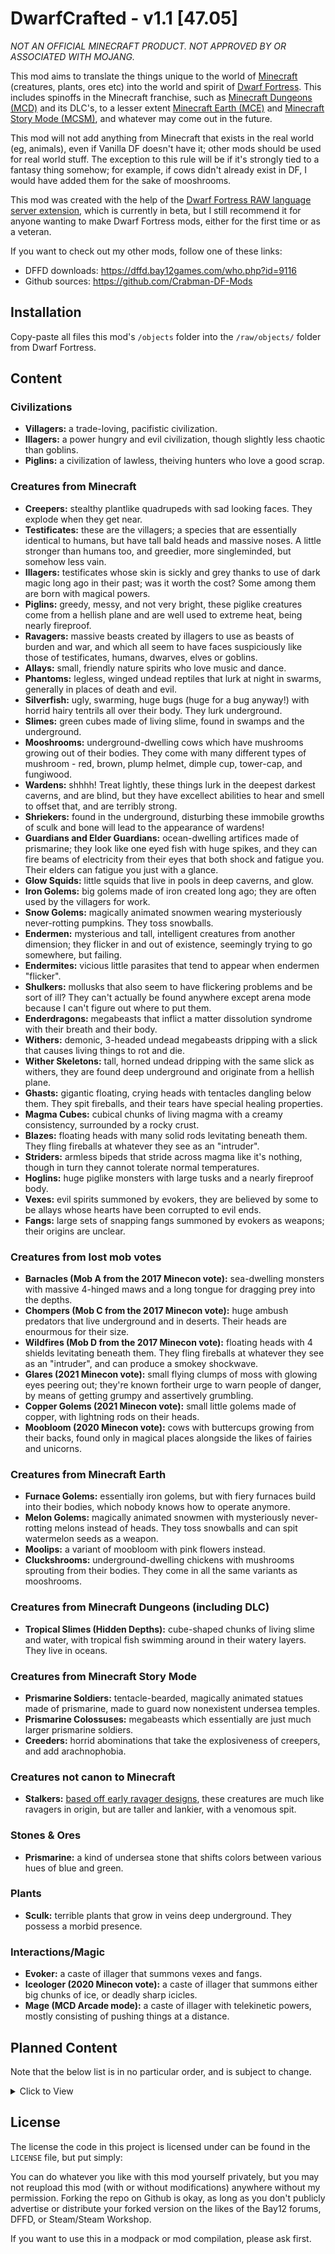 # DwarfCrafted - v1.1 [47.05]

_NOT AN OFFICIAL MINECRAFT PRODUCT. NOT APPROVED BY OR ASSOCIATED WITH MOJANG._

This mod aims to translate the things unique to the world of [Minecraft][MC] (creatures, plants, ores etc) into the world and spirit of [Dwarf Fortress][Dwarf_Fortress]. This includes spinoffs in the Minecraft franchise, such as [Minecraft Dungeons (MCD)][MCD] and its DLC's, to a lesser extent [Minecraft Earth (MCE)][MCE] and [Minecraft Story Mode (MCSM)][MCSM], and whatever may come out in the future.

This mod will not add anything from Minecraft that exists in the real world (eg, animals), even if Vanilla DF doesn't have it; other mods should be used for real world stuff. The exception to this rule will be if it's strongly tied to a fantasy thing somehow; for example, if cows didn't already exist in DF, I would have added them for the sake of mooshrooms.

This mod was created with the help of the [Dwarf Fortress RAW language server extension][LS], which is currently in beta, but I still recommend it for anyone wanting to make Dwarf Fortress mods, either for the first time or as a veteran.

If you want to check out my other mods, follow one of these links:
- DFFD downloads: https://dffd.bay12games.com/who.php?id=9116
- Github sources: https://github.com/Crabman-DF-Mods

## Installation

Copy-paste all files this mod's `/objects` folder into the `/raw/objects/` folder from Dwarf Fortress.

## Content

### Civilizations
- __Villagers:__ a trade-loving, pacifistic civilization.
- __Illagers:__ a power hungry and evil civilization, though slightly less chaotic than goblins.
- __Piglins:__ a civilization of lawless, theiving hunters who love a good scrap.

### Creatures from Minecraft
- __Creepers:__ stealthy plantlike quadrupeds with sad looking faces. They explode when they get near.
- __Testificates:__ these are the villagers; a species that are essentially identical to humans, but have tall bald heads and massive noses. A little stronger than humans too, and greedier, more singleminded, but somehow less vain.
- __Illagers:__ testificates whose skin is sickly and grey thanks to use of dark magic long ago in their past; was it worth the cost? Some among them are born with magical powers.
- __Piglins:__ greedy, messy, and not very bright, these piglike creatures come from a hellish plane and are well used to extreme heat, being nearly fireproof.
- __Ravagers:__ massive beasts created by illagers to use as beasts of burden and war, and which all seem to have faces suspiciously like those of testificates, humans, dwarves, elves or goblins.
- __Allays:__ small, friendly nature spirits who love music and dance.
- __Phantoms:__ legless, winged undead reptiles that lurk at night in swarms, generally in places of death and evil.
- __Silverfish:__ ugly, swarming, huge bugs (huge for a bug anyway!) with horrid hairy tentrils all over their body. They lurk underground.
- __Slimes:__ green cubes made of living slime, found in swamps and the underground.
- __Mooshrooms:__ underground-dwelling cows which have mushrooms growing out of their bodies. They come with many different types of mushroom - red, brown, plump helmet, dimple cup, tower-cap, and fungiwood.
- __Wardens:__ shhhh! Treat lightly, these things lurk in the deepest darkest caverns, and are blind, but they have excellect abilities to hear and smell to offset that, and are terribly strong.
- __Shriekers:__ found in the underground, disturbing these immobile growths of sculk and bone will lead to the appearance of wardens!
- __Guardians and Elder Guardians:__ ocean-dwelling artifices made of prismarine; they look like one eyed fish with huge spikes, and they can fire beams of electricity from their eyes that both shock and fatigue you. Their elders can fatigue you just with a glance.
- __Glow Squids:__ little squids that live in pools in deep caverns, and glow.
- __Iron Golems:__ big golems made of iron created long ago; they are often used by the villagers for work.
- __Snow Golems:__ magically animated snowmen wearing mysteriously never-rotting pumpkins. They toss snowballs.
- __Endermen:__ mysterious and tall, intelligent creatures from another dimension; they flicker in and out of existence, seemingly trying to go somewhere, but failing.
- __Endermites:__ vicious little parasites that tend to appear when endermen "flicker".
- __Shulkers:__ mollusks that also seem to have flickering problems and be sort of ill? They can't actually be found anywhere except arena mode because I can't figure out where to put them.
- __Enderdragons:__ megabeasts that inflict a matter dissolution syndrome with their breath and their body.
- __Withers:__ demonic, 3-headed undead megabeasts dripping with a slick that causes living things to rot and die.
- __Wither Skeletons:__ tall, horned undead dripping with the same slick as withers, they are found deep underground and originate from a hellish plane.
- __Ghasts:__ gigantic floating, crying heads with tentacles dangling below them. They spit fireballs, and their tears have special healing properties.
- __Magma Cubes:__ cubical chunks of living magma with a creamy consistency, surrounded by a rocky crust.
- __Blazes:__ floating heads with many solid rods levitating beneath them. They fling fireballs at whatever they see as an "intruder".
- __Striders:__ armless bipeds that stride across magma like it's nothing, though in turn they cannot tolerate normal temperatures.
- __Hoglins:__ huge piglike monsters with large tusks and a nearly fireproof body.
- __Vexes:__ evil spirits summoned by evokers, they are believed by some to be allays whose hearts have been corrupted to evil ends.
- __Fangs:__ large sets of snapping fangs summoned by evokers as weapons; their origins are unclear.

### Creatures from lost mob votes
- __Barnacles (Mob A from the 2017 Minecon vote):__ sea-dwelling monsters with massive 4-hinged maws and a long tongue for dragging prey into the depths.
- __Chompers (Mob C from the 2017 Minecon vote):__ huge ambush predators that live underground and in deserts. Their heads are enourmous for their size.
- __Wildfires (Mob D from the 2017 Minecon vote):__ floating heads with 4 shields levitating beneath them. They fling fireballs at whatever they see as an "intruder", and can produce a smokey shockwave.
- __Glares (2021 Minecon vote):__ small flying clumps of moss with glowing eyes peering out; they're known fortheir urge to warn people of danger, by means of getting grumpy and assertively grumbling.
- __Copper Golems (2021 Minecon vote):__ small little golems made of copper, with lightning rods on their heads.
- __Moobloom (2020 Minecon vote):__ cows with buttercups growing from their backs, found only in magical places alongside the likes of fairies and unicorns.

### Creatures from Minecraft Earth
- __Furnace Golems:__ essentially iron golems, but with fiery furnaces build into their bodies, which nobody knows how to operate anymore.
- __Melon Golems:__ magically animated snowmen with mysteriously never-rotting melons instead of heads. They toss snowballs and can spit watermelon seeds as a weapon.
- __Moolips:__ a variant of moobloom with pink flowers instead.
- __Cluckshrooms:__ underground-dwelling chickens with mushrooms sprouting from their bodies. They come in all the same variants as mooshrooms.

### Creatures from Minecraft Dungeons (including DLC)
- __Tropical Slimes (Hidden Depths):__ cube-shaped chunks of living slime and water, with tropical fish swimming around in their watery layers. They live in oceans.

### Creatures from Minecraft Story Mode
- __Prismarine Soldiers:__ tentacle-bearded, magically animated statues made of prismarine, made to guard now nonexistent undersea temples.
- __Prismarine Colossuses:__ megabeasts which essentially are just much larger prismarine soldiers.
- __Creeders:__ horrid abominations that take the explosiveness of creepers, and add arachnophobia.

### Creatures not canon to Minecraft
- __Stalkers:__ [based off early ravager designs](https://www.minecraft.net/content/dam/minecraft/insider-features/meet-the-ravager/SomeEarlyDesigns.jpeg), these creatures are much like ravagers in origin, but are taller and lankier, with a venomous spit.

### Stones & Ores
- __Prismarine:__ a kind of undersea stone that shifts colors between various hues of blue and green.

### Plants
- __Sculk:__ terrible plants that grow in veins deep underground. They possess a morbid presence.

### Interactions/Magic
- __Evoker:__ a caste of illager that summons vexes and fangs.
- __Iceologer (2020 Minecon vote):__ a caste of illager that summons either big chunks of ice, or deadly sharp icicles.
- __Mage (MCD Arcade mode):__ a caste of illager with telekinetic powers, mostly consisting of pushing things at a distance.

## Planned Content

Note that the below list is in no particular order, and is subject to change.

<details>
<summary>Click to View</summary>

### Creature Variants
- __More mooshroom variants:__ nether-cap, black-cap, goblin-cap, tunnel tube, and spore tree.
- __More cluckshroom variants:__ nether-cap, black-cap, goblin-cap, tunnel tube, and spore tree.

### Creatures from Minecraft Earth
- __Magma Cows__ (concept art only)
- __Hyper Rabbits__ (concept art only)
- __Bone Spiders__

### Creatures from Minecraft Dungeons (including DLC)
- __Wraiths__
- __Corrupted Cauldrons__
- __Pink Slimes__
- __Redstone Cubes__
- __Redstone Golems__
- __Redstone Monstrosities__
- __Mooshroom Monstrosities__
- __Obsidian Monstrosities (Arcade)__
- __Squall Golems (Howling Peaks)__
- __Tempest Golems (Howling Peaks)__
- __Whisperers (Jungle Awakens)__
- __Quillvines (Jungle Awakens)__
- __Leapleaves (Jungle Awakens)__
- __Wavewhisperers (Hidden Depths)__
- __Anemones (Hidden Depths)__

### Stones & Ores
- __Redstone__
- __Netherrack__
- __Nether Quartz__
- __Netherrack Gold Ore__
- __Netherite Scrap__
- __Soul Sand__
- __Soul Soil__
- __Glowstone__
- __Blackstone__
- __End Stone__

### Plants
- __Dark Oak Trees__
- __Azalea Trees/Bushes:__ these plants technically exist in real life, but these are fantasy versions that grow way bigger.
- __Spore Blossom__
- __Dripleaf__
- __Glowberry Vines__
- __Glow Lichen__
- __Nether Wart__
- __Crimson Nylium__
- __Crimson Roots:__ possibly part of the nylium.
- __Crimson Fungi:__ both small and tree-sized variants.
- __Weeping Vines__
- __Warped Wart__
- __Warped Nylium__
- __Warped Roots:__ possibly part of the nylium.
- __Warped Fungi:__ both small and tree-sized variants.
- __Twisting Vines__
- __Blue Nethershroom (MCD)__
- __Blast fungus (MCD)__
- __Deathcap Mushrooms (MCD)__
- __Chorus Trees:__ possess lotus-like flowers and chorus fruit that can be cooked to get purpur to build with.

### Interactions/Magic
Most of these sadly will have to wait for future DF updates before they become possible.
- __Enchanter:__ can enhance the durability and power of nearby allies and equipment.
- __Geomancer:__ summons stone walls out of the ground, some of which may explode after a few seconds.
- __Wind Caller:__ the power to control the wind on a small and large scale.
- __Witch/Viler Witch:__ a profession dealing with alchemy and potions.
- __Illusioner:__ create illusory objects and disguise things true appearance and location.

</details>

## License

The license the code in this project is licensed under can be found in the `LICENSE` file, but put simply:

You can do whatever you like with this mod yourself privately, but you may not reupload this mod (with or without modifications) anywhere without my permission. Forking the repo on Github is okay, as long as you don't publicly advertise or distribute your forked version on the likes of the Bay12 forums, DFFD, or Steam/Steam Workshop.

If you want to use this in a modpack or mod compilation, please ask first.

<!--Links-->
[LS]: https://gitlab.com/df-modding-tools/df-raw-language-server
[Dwarf_Fortress]: https://bay12games.com/dwarves
[MC]: https://www.minecraft.net
[MCD]: https://www.minecraft.net/en-us/about-dungeons
[MCE]: https://en.wikipedia.org/wiki/Minecraft_Earth
[MCSM]: https://en.wikipedia.org/wiki/Minecraft:_Story_Mode